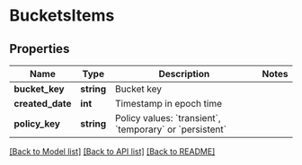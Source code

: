 # BucketsItems

## Properties
Name | Type | Description | Notes
------------ | ------------- | ------------- | -------------
**bucket_key** | **string** | Bucket key | 
**created_date** | **int** | Timestamp in epoch time | 
**policy_key** | **string** | Policy values: &#x60;transient&#x60;, &#x60;temporary&#x60; or &#x60;persistent&#x60; | 

[[Back to Model list]](../README.md#documentation-for-models) [[Back to API list]](../README.md#documentation-for-api-endpoints) [[Back to README]](../README.md)



